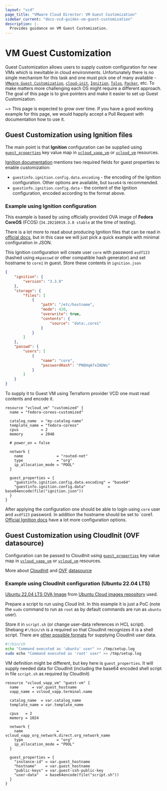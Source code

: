 ```yaml
---
layout: "vcd"
page_title: "VMware Cloud Director: VM Guest Customization"
sidebar_current: "docs-vcd-guides-vm-guest-customization"
description: |-
  Provides guidance on VM Guest Customization.
---
```



# VM Guest Customization

Guest Customization allows users to supply custom configuration for new VMs which is inevitable in
cloud environments. Unfortunately there is no single mechanism for this task and one must pick one of
many available - [`VMware Guest
Customization`](https://docs.vmware.com/en/VMware-Cloud-Director/10.3/VMware-Cloud-Director-Tenant-Portal-Guide/GUID-BB682E4D-DCD7-4936-A665-0B0FBD6F0EB5.html),
[`cloud-init`](https://cloud-init.io/), [`Ignition`](https://coreos.github.io/ignition/),
[`Talos`](https://www.talos.dev/docs/v0.13/virtualized-platforms/vmware/#update-settings-for-the-worker-nodes),
[`Packer`](https://www.packer.io/), etc. To make matters more challenging each OS might require a different
approach. The goal of this page is to give pointers and make it easier to set up Guest Customization.

~> This page is expected to grow over time. If you have a good working example for this page, we
would happily accept a Pull Request with documentation how to use it.

## Guest Customization using Ignition files

The main point is that **Ignition** configuration can be supplied using
[`guest_properties`](/providers/vmware/vcd/latest/docs/resources/vapp_vm#guest_properties) key value
map in [`vcloud_vapp_vm`](/providers/vmware/vcd/latest/docs/resources/vapp_vm) or
[`vcloud_vm`](/providers/vmware/vcd/latest/docs/resources/vm) resources.

[Ignition documentation](https://docs.fedoraproject.org/en-US/fedora-coreos/provisioning-vmware/)
mentions two required fields for guest properties to enable customization:

* `guestinfo.ignition.config.data.encoding` - the encoding of the Ignition configuration. Other
  options are available, but `base64` is recommended.
* `guestinfo.ignition.config.data` - the content of the Ignition configuration, encoded according to
  the format above.


### Example using Ignition configuration

This example is based by using officially provided OVA image of **Fedora CoreOS** (FCOS)
(`34.20210919.3.0 stable` at the time of testing).

There is a lot more to read about producing Ignition files that can be read in [official
docs](https://docs.fedoraproject.org/en-US/fedora-coreos/producing-ign/), but in this case we will
just pick a quick example with minimal configuration in JSON.

This Ignition configuration will create user `core` with password `asdf123` (hashed using `mkpasswd` or other compatible
hash generator) and set hostname to `core1` in guest. Store these contents in `ignition.json`
```json 
{
    "ignition": {
        "version": "3.3.0"
    },
    "storage": {
        "files": [
            {
                "path": "/etc/hostname",
                "mode": 420,
                "overwrite": true,
                "contents": {
                    "source": "data:,core1"
                }
            }
        ]
    },
    "passwd": {
        "users": [
            {
                "name": "core",
                "passwordHash": "PNQHqA7xZADWs"
            }
        ]
    }
}
```
To supply it to Guest VM using Terraform provider VCD one must read contents and encode it.

```hcl
resource "vcloud_vm" "customized" {
  name = "fedora-coreos-customized"

  catalog_name  = "my-catalog-name"
  template_name = "fedora-coreos"
  cpus          = 2
  memory        = 2048

  # power_on = false

  network {
    name               = "routed-net"
    type               = "org"
    ip_allocation_mode = "POOL"
  }

  guest_properties = {
    "guestinfo.ignition.config.data.encoding" = "base64"
    "guestinfo.ignition.config.data"          = base64encode(file("ignition.json"))
  }
}
```

After applying the configuration one should be able to login using `core` user and `asdf123`
password. In addition the hostname should be set to `core1. [Official Ignition
docs](https://docs.fedoraproject.org/en-US/fedora-coreos/producing-ign/) have a lot more
configuration options.

## Guest Customization using CloudInit (OVF datasource)

Configuration can be passed to CloudInit using
[`guest_properties`](/providers/vmware/vcd/latest/docs/resources/vapp_vm#guest_properties) key value
map in [`vcloud_vapp_vm`](/providers/vmware/vcd/latest/docs/resources/vapp_vm) or
[`vcloud_vm`](/providers/vmware/vcd/latest/docs/resources/vm) resources.

More about [CloudInit](https://cloudinit.readthedocs.io/en/latest/) and
[OVF](https://cloudinit.readthedocs.io/en/latest/topics/datasources/ovf.html)
[datasource](https://cloudinit.readthedocs.io/en/latest/topics/datasources.html)

### Example using CloudInit configuration (Ubuntu 22.04 LTS)

[Ubuntu 22.04 LTS OVA
Image](https://cloud-images.ubuntu.com/releases/22.04/release/ubuntu-22.04-server-cloudimg-amd64.ova)
from [Ubuntu Cloud images repository](https://cloud-images.ubuntu.com/) used.

Prepare a script to run using Cloud Init. In this example it is just a PoC (note the `sudo` command
to run as `root` as by default commands are run as `ubuntu` user).

Store it in `script.sh` (or change user-data references in HCL script). Shebang `#!/bin/sh` is a
required so that CloudInit recognizes it is a shell script. There are [other possible
formats](https://cloudinit.readthedocs.io/en/latest/topics/format.html#user-data-script) for
supplying CloudInit user data.

```sh
#!/bin/sh
echo "Command executed as 'ubuntu' user" >> /tmp/setup.log
sudo echo "Command executed as 'root' user" >> /tmp/setup.log
```

VM definition might be different, but key here is `guest_properties`. It will supply needed data for
CloudInit (including the base64 encoded shell script in file `script.sh` as required by CloudInit)

```hcl
resource "vcloud_vapp_vm" "guest-vm" {
  name      = var.guest_hostname
  vapp_name = vcloud_vapp.terminal.name

  catalog_name  = var.catalog_name
  template_name = var.template_name

  cpus   = 2
  memory = 1024

  network {
    name               = vcloud_vapp_org_network.direct.org_network_name
    type               = "org"
    ip_allocation_mode = "POOL"
  }

  guest_properties = {
    "instance-id" = var.guest_hostname
    "hostname"    = var.guest_hostname
    "public-keys" = var.guest-ssh-public-key
    "user-data"   = base64encode(file("script.sh"))
  }
}
```